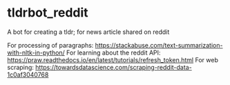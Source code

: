 # tldrbot_reddit
A bot for creating a tldr; for news article shared on reddit


For processing of paragraphs: https://stackabuse.com/text-summarization-with-nltk-in-python/
For learning about the reddit API: https://praw.readthedocs.io/en/latest/tutorials/refresh_token.html
For web scraping: https://towardsdatascience.com/scraping-reddit-data-1c0af3040768
